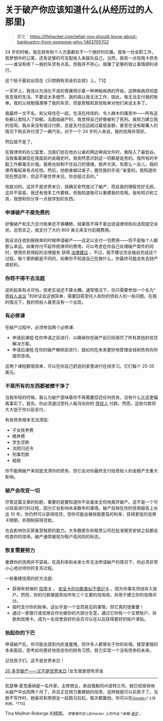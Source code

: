 # 关于破产你应该知道什么(从经历过的人那里)

> 原文：<https://lifehacker.com/what-you-should-know-about-bankruptcy-from-someone-who-1463705702>

24 岁的时候，我在财务和个人方面都处于一个很好的位置。我有一份全职工作，我梦想中的公寓，还有足够的可支配收入来娱乐自己。当然，我有一点信用卡债务——谁没有呢？—我的车贷有点高，但我并不担心。我赚了足够的钱让事情顺利进行。



这个帖子最初出现在《只想拥有资金的女孩》上。T3】

一天早上，我误以为消化不良的胃痛预示着一种神秘疾病的开始，这种疾病将彻底改变我的生活。不要说太多细节，我的病让我无法工作，因此，我无法支付我的账单。我的父母勉强凑够了我的车贷，但是房租和其他账单对他们来说太多了。

我最终一文不名，和父母住在一起，生活在持续的、令人麻木的痛苦中——所有这些都让我陷入了抑郁。当面临破产时，我觉得自己好像被判了死刑。我努力建立我的信用。我从来没有错过付款，总是支付远远超过最低金额，甚至在没有联署人的情况下购买并付清了一辆汽车。对于一个 24 岁的人来说，我的信用非常好。

然后就不是了。

在我律师的办公室里，当我们坐在他办公桌的两边审阅文件时，我陷入了最低谷。当我看着展现在我面前的金融史时，我突然意识到这一切都是徒劳的。我所有的辛勤工作都毫无价值。我再也抑制不住自己的情绪，放声大哭。有那么一会儿，我的律师看起来有点吃惊。然后，他俯身越过桌子，握住我的手说:“亲爱的，我知道你现在想这样，但这不是世界末日。你会挺过去的。”

他是对的。这并不是世界末日，我确实安然度过了破产，而且我的理智完好无损。这并不容易，我还有很多工作要做，但我知道我可以重建我的信用。我有知识和工具，我想和你分享一点我学到的东西。

### 申请破产不是免费的

好像破产和无力支付账单还不够糟糕，结果我不得不拿出钱请律师和向法院提交诉状。总而言之，我支付了大约 800 美元来支付前期费用。

我设法在收到报税单的时候申请破产——这足以支付一切费用——但不是每个人都那么幸运。如果你付不起传统律师的费用，可以考虑在你自己处理破产案件的同时，使用负担得起的法律服务 获得 [法律建议](https://lifehacker.com/get-free-legal-advice-from-actual-lawyers-at-legaladvic-5895928) 。不过，我不建议完全独自完成这个过程。每个案例都是不同的，如果你不知道自己在做什么，你最终可能会失去财产或权利。

### 你将不得不去法庭

这听起来有点可怕，但老实说还不算太糟。通常情况下，你只需要参加一个名为“ [债权人会议](http://www.nolo.com/legal-encyclopedia/what-happens-chapter-7-bankruptcy-meeting-creditors.html) ”的听证会这很简单，需要回答受托人和你的债权人的一些问题。在我的情况下，我的债权人甚至没有一个出现。

### 有必修课

在破产过程中，必须参加两个必修课:

*   申请前课程:在你申请之前进行，以确保你在破产前已经用尽了所有其他的信贷解决方案。
*   申请后课程:在你的破产解除前进行，就如何在未来更好地管理金钱和债务向你提供咨询。

这两个课程都很简单，可以在你自己舒适的家里进行在线学习。它们每个 25-35 美元。

### 不是所有的东西都被擦干净了

当我年轻的时候，我认为破产意味着你不再需要偿还任何债务。没有什么比这更偏离事实了。首先，你必须通过受托人每月向你的 [债权人](https://lifehacker.com/how-can-i-remove-blemishes-from-my-credit-report-1401854733) 付款。然而，这些付款将大大低于你以前支付。

有些债务根本无法清偿:

*   子女抚养费
*   赡养费
*   学生贷款
*   法院归还令
*   刑事罚款
*   赋税

你不能用破产来彻底洗清你的债务，但它会对你最终支付给债权人的金额产生重大影响。

### 破产会改变一切

尽管这篇文章的标题，重要的是要知道你不会毫发无伤地离开破产。这不是一个可以轻易进行的过程，因为它会影响未来数年的事情。破产反映在你的信用报告上长达 10 年。你仍然可以获得信贷，但你可能会被收取更高的利率，获得更低的信用卡限额，并限制获得贷款。

也会影响你买房甚至租房的能力。大多数房东和租赁公司在批准租赁安排之前都会检查你的信用，破产通常被视为租户高风险的标志。

### 恢复需要努力

重建你的信用并不容易。在高利率和未来七年无法申请破产的情况下，你必须非常小心地对待你的复苏过程。

一些重建信用的好方法是:

*   获得有担保的 [信用卡](http://lifehacker.com/the-most-dangerous-things-about-credit-cards-and-how-t-1442400572) 。 [安全卡的功能类似于借记卡](http://www.ehow.com/how-does_4564611_secured-credit-card-work.html) ，因为你事先将钱存入账户。然而，你的付款被报告给所有三个主要的信用局，并用于建立你的信用评分。
*   按时支付你的账单。这似乎是一个显而易见的事情，但它真的很重要！
*   通过一家银行或信用合作社做你的大部分生意，通过它你有一个支票账户、存款和信用卡。成为一名信誉良好的会员可以在以后获得更好的账户津贴。

### 抬起你的下巴

申请破产后，你可能会感到内疚或羞愧，但许多人都曾处于你的处境。接受事情的本来面目，思考如何更好地改变你的财务习惯，努力实现一个没有债务的未来。

记住孩子们，这不是世界末日！

[20 多岁破产——又不是世界末日](http://www.girlsjustwannahavefunds.com/bankruptcy-in-your-20s-its-not-the-end-of-the-world/) |女生就是想有资金

* * *

凯瑟琳·麦克唐纳是一名作家，主修商业，来自俄勒冈州波特兰市。她已经愉快地从破产中出院两个月了，并且正在努力重建她的信用，这样她就可以买房子了。当她不写作时，她喜欢和男朋友一起跑马拉松，每次都赢他。你可以在[<small>*Google+*</small>](https://plus.google.com/113127737845411963879/?rel=author)<small>*上找到她。*T15】</small>

Tina Mailhot-Roberge 的插图。
<small>*想看看你在 Lifehacker 上的作品？邮箱*</small> [<small>*泰莎*</small>](https://mail.google.com/mail/?view=cm&fs=1&tf=1&to=tessa@lifehacker.com) <small>*。*</small>